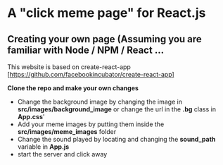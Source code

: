 # A "click meme page" for React.js
## Creating your own page (Assuming you are familiar with Node / NPM / React ...
This website is based on create-react-app [https://github.com/facebookincubator/create-react-app]

**Clone the repo and make your own changes**
 - Change the background image by changing the image in **src/images/background_image** or change the url in the **.bg** class in **App.css**'
 - Add your meme images by putting them inside the **src/images/meme_images** folder
 - Change the sound played by locating and changing the **sound_path** variable in **App.js**
 - start the server and click away    
